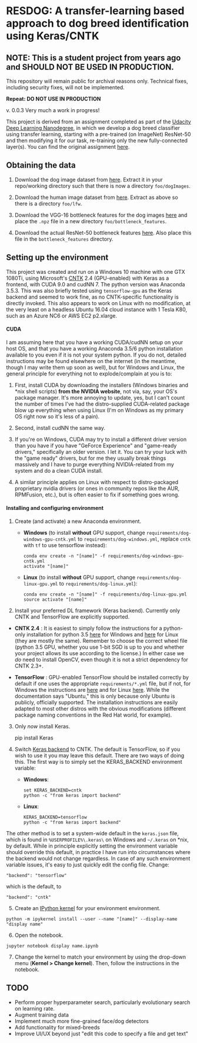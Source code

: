 # RESDOG: A transfer-learning based approach to dog breed identification using Keras/CNTK

## NOTE: This is a student project from years ago and SHOULD NOT BE USED IN PRODUCTION.

This repository will remain public for archival reasons only. Technical fixes, including security fixes, will not be implemented. 

**Repeat: DO NOT USE IN PRODUCTION**

v. 0.0.3
Very much a work in progress!

This project is derived from an assignment completed as part of the [Udacity Deep Learning Nanodegree](https://www.udacity.com/course/deep-learning-nanodegree--nd101), in which we develop a dog breed classifier using transfer learning, starting with a pre-trained (on ImageNet) ResNet-50 and then modifying it for our task, re-training only the new fully-connected layer(s). You can find the original assignment [here](https://github.com/udacity/dog-project).

## Obtaining the data
1. Download the dog image dataset from [here](https://s3-us-west-1.amazonaws.com/udacity-aind/dog-project/dogImages.zip). Extract it in your repo/working directory such that there is now a directory `foo/dogImages`.

2. Download the human image dataset from [here](https://s3-us-west-1.amazonaws.com/udacity-aind/dog-project/lfw.zip). Extract as above so there is a directory `foo/lfw`.

3. Download the VGG-16 bottleneck features for the dog images [here](https://s3-us-west-1.amazonaws.com/udacity-aind/dog-project/DogVGG16Data.npz) and place the `.npz` file in a new directory `foo/bottleneck_features`.

4. Download the actual ResNet-50 bottleneck features [here](https://s3-us-west-1.amazonaws.com/udacity-aind/dog-project/DogResnet50Data.npz). Also place this file in the `bottleneck_features` directory.

## Setting up the environment

This project was created and run on a Windows 10 machine with one GTX 1080Ti, using Microsoft's [CNTK](https://docs.microsoft.com/en-us/cognitive-toolkit/) 2.4 (GPU-enabled) with Keras as a frontend, with CUDA 9.0 and cudNN 7. The python version was Anaconda 3.5.3. This was also briefly tested using `tensorflow-gpu` as the Keras backend and seemed to work fine, as no CNTK-specific functionality is directly invoked. This also appears to work on Linux with no modification, at the very least on a headless Ubuntu 16.04 cloud instance with 1 Tesla K80, such as an Azure NC6 or AWS EC2 p2.xlarge.

#### CUDA

I am assuming here that you have a working CUDA/cudNN setup on your host OS, and that you have a working Anaconda 3.5/6 python installation available to you even if it is not your system python. If you do not, detailed instructions may be found elsewhere on the internet (in the meantime, though I may write them up soon as well), but for Windows and Linux, the general principle for everything not to explode/complain at you is to:

1. First, install CUDA by downloading the installers (Windows binaries and *nix shell scripts) **from the NVIDIA website**, not via, say, your OS's package manager. It's more annoying to update, yes, but I can't count the number of times I've had the distro-supplied CUDA-related package blow up everything when using Linux (I'm on Windows as my primary OS right now so it's less of a pain).

2. Second, install cudNN the same way.

3. If you're on Windows, CUDA may try to install a different driver version than you have if you have "GeForce Experience" and "game-ready drivers," specifically an older version. I let it. You can try your luck with the "game ready" drivers, but for me they usually break things massively and I have to purge everything NVIDIA-related from my system and do a clean CUDA install.

4. A similar principle applies on Linux with respect to distro-packaged proprietary nvidia drivers (or ones in community repos like the AUR, RPMFusion, etc.), but is often easier to fix if something goes wrong.

#### Installing and configuring environment

1. Create (and activate) a new Anaconda environment.

	- __Windows__ (to install __without__ GPU support, change `requirements/dog-windows-gpu-cntk.yml` to `requirements/dog-windows.yml`, replace `cntk` with `tf` to use tensorflow instead):  
	
		```
		conda env create -n "[name]" -f requirements/dog-windows-gpu-cntk.yml
		activate "[name]"
		```

	- __Linux__ (to install __without__ GPU support, change `requirements/dog-linux-gpu.yml` to `requirements/dog-linux.yml`): 
	
		```
		conda env create -n "[name]" -f requirements/dog-linux-gpu.yml
		source activate "[name]"
		```  
	
2. Install your preferred DL framework (Keras backend). Currently only CNTK and TensorFlow are explicitly supported.

  - __CNTK 2.4__ : It is easiest to simply follow the instructions for a python-only installation for python 3.5 [here](https://docs.microsoft.com/en-us/cognitive-toolkit/Setup-Windows-Python?tabs=cntkpy24) for Windows and [here](https://docs.microsoft.com/en-us/cognitive-toolkit/Setup-Linux-Python?tabs=cntkpy24) for Linux (they are mostly the same). Remember to choose the correct wheel file (python 3.5 GPU, whether you use 1-bit SGD is up to you and whether your project allows its use according to the license.) In either case we *do* need to install OpenCV, even though it is not a strict dependency for CNTK 2.3+.

  - __TensorFlow__ : GPU-enabled TensorFlow should be installed correctly by default if one uses the appropriate `requirements/*.yml` file, but if not, for Windows the instructions are [here](https://www.tensorflow.org/install/install_windows) and for Linux [here](https://www.tensorflow.org/install/install_linux). While the documentation says "Ubuntu," this is only because only Ubuntu is publicly, officially supported. The installation instructions are easily adapted to most other distros with the obvious modifications (different package naming conventions in the Red Hat world, for example).

3. Only *now* install Keras. 
	
	pip install Keras
	
4. Switch [Keras backend](https://keras.io/backend/) to CNTK. The default is TensorFlow, so if you wish to use it you may leave this default. There are two ways of doing this. The first way is to simply set the KERAS_BACKEND environment variable:
	- __Windows__: 
		```
		set KERAS_BACKEND=cntk
		python -c "from keras import backend"
		```
	- __Linux__: 
		```
		KERAS_BACKEND=tensorflow 
		python -c "from keras import backend"
		```
The other method is to set a system-wide default in the `keras.json` file, which is found in `%USERPROFILE%\.keras\` on Windows and `~/.keras` on *nix, by default. While in principle explicitly setting the environment variable should override this default, in practice I have run into circumstances where the backend would not change regardless. In case of any such environment variable issues, it's easy to just quickly edit the config file. Change:
	
	
	"backend": "tensorflow"
	
which is the default, to

	"backend": "cntk"



5. Create an [IPython kernel](http://ipython.readthedocs.io/en/stable/install/kernel_install.html) for your environment environment. 
```
python -m ipykernel install --user --name "[name]" --display-name "display name"
```

6. Open the notebook.
```
jupyter notebook display name.ipynb
```

7. Change the kernel to match your environment by using the drop-down menu (**Kernel > Change kernel**). Then, follow the instructions in the notebook.

## TODO

* Perform proper hyperparameter search, particularly evolutionary search on learning rate.
* Augment training data
* Implement much more fine-grained face/dog detectors
* Add functionality for mixed-breeds
* Improve UI/UX beyond just "edit this code to specify a file and get text"

